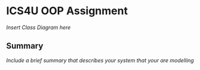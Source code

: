 # ICS4U OOP Assignment

*Insert Class Diagram here*  

## Summary
*Include a brief summary that describes your system that your are modelling*
